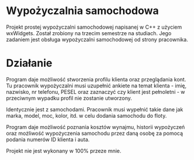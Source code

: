 # Wypożyczalnia samochodowa
Projekt prostej wypożyczalni samochodowej napisanej w C++ z użyciem wxWidgets.
Został zrobiony na trzecim semestrze na studiach.
Jego zadaniem jest obsługa wypożyczalni samochodowej od strony pracownika.

# Działanie
Program daje możliwość stworzenia profilu klienta oraz przeglądania kont. Tu pracownik wypożyczalni musi uzupełnić ankiete na temat klienta - imię, nazwisko, nr telefonu, PESEL oraz zaznaczyć czy klient jest pełnoletni - w przeciwnym wypadku profil nie zostanie utworzony.

Identycznie jest z samochodami. Pracownik musi wypełnić takie dane jak marka, model, moc, kolor, itd. w celu dodania samochodu do floty.

Program daje możliwość poznania kosztów wynajmu, historii wypożyczeń oraz możliwość wypożyczenia samochodu przez daną osobę za pomocą podania numerów ID klienta i auta.


Projekt nie jest wykonany w 100% przeze mnie.
